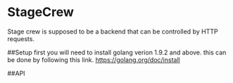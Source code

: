 # StageCrew

Stage crew is supposed to be a backend that can be controlled by HTTP requests.

##Setup
first you will need to install golang verion 1.9.2 and above. this can be done by following this link.
https://golang.org/doc/install


##API



